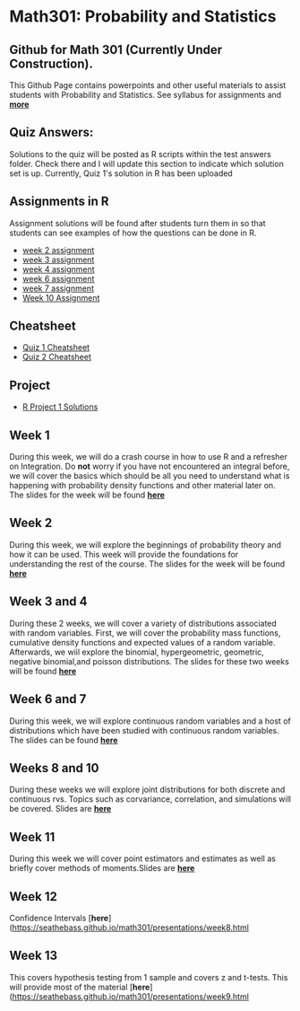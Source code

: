 # Math301: Probability and Statistics
## Github for Math 301 (**Currently Under Construction**).
This Github Page contains powerpoints and other useful materials to assist students with Probability and Statistics.  See syllabus for assignments and [**more**](https://seathebass.github.io/math301/syllabus/mat301syl.html)

## Quiz Answers:
Solutions to the quiz will be posted as R scripts within the test answers folder. Check there and I will update this section to indicate which solution set is up. Currently, Quiz 1's solution in R has been uploaded

## Assignments in R
Assignment solutions will be found after students turn them in so that students can see examples of how the questions can be done in R. 
- [week 2 assignment](https://seathebass.github.io/math301/homeworkfiles/week2hw.html)
- [week 3 assignment](https://seathebass.github.io/math301/homeworkfiles/week3hw.html)
- [week 4 assignment](https://seathebass.github.io/math301/homeworkfiles/week4hw.html)
- [week 6 assignment](https://seathebass.github.io/math301/homeworkfiles/week6hw.html)
- [week 7 assignment](https://seathebass.github.io/math301/homeworkfiles/week7hw.html)
- [Week 10 Assignment](https://seathebass.github.io/math301/homeworkfiles/week10hw.html)

## Cheatsheet
- [Quiz 1 Cheatsheet](https://seathebass.github.io/math301/cheatsheets/quiz1cheatsheet.html)
- [Quiz 2 Cheatsheet](https://seathebass.github.io/math301/cheatsheets/quiz2cheatsheet.html)

## Project
- [R Project 1 Solutions](https://seathebass.github.io/math301/rprojects/rproject1.html)
## Week 1
During this week, we will do a crash course in how to use R and a refresher on Integration. Do **not** worry if you have not encountered an integral before, we will cover the basics which should be all you need to understand what is happening with probability density functions and other material later on. The slides for the week will be found [**here**](https://seathebass.github.io/math301/presentations/week1.html)

## Week 2
During this week, we will explore the beginnings of probability theory and how it can be used. This week will provide the foundations for understanding the rest of the course. The slides for the week will be found [**here**](https://seathebass.github.io/math301/presentations/week2.html)

## Week 3 and 4
During these 2 weeks, we will cover a variety of distributions associated with random variables. First, we will cover the probability mass functions, cumulative density functions and expected values of a random variable. Afterwards, we wiil explore the binomial, hypergeometric, geometric, negative binomial,and poisson distributions. The slides for these two weeks will be found [**here**](https://seathebass.github.io/math301/presentations/week3.html)

## Week 6 and 7
During this week, we will explore continuous random variables and a host of distributions which have been studied with continuous random variables. The slides can be found [**here**](https://seathebass.github.io/math301/presentations/week5.html)

## Weeks 8 and 10
During these weeks we will explore joint distributions for both discrete and continuous rvs. Topics such as corvariance, correlation, and simulations will be covered. Slides are [**here**](https://seathebass.github.io/math301/presentations/week6.html)

## Week 11
During this week we will cover point estimators and estimates as well as briefly cover methods of moments.Slides are [**here**](https://seathebass.github.io/math301/presentations/week7_pres.html)

## Week 12
Confidence Intervals [**here**](https://seathebass.github.io/math301/presentations/week8.html

## Week 13
This covers hypothesis testing from 1 sample and covers z and t-tests. This will provide most of the material [**here**](https://seathebass.github.io/math301/presentations/week9.html

